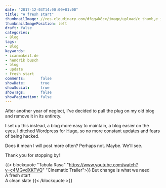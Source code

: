 ```yaml
---
date: "2017-12-03T14:00:00+01:00"
title: "A fresh start"
thumbnailImage: //res.cloudinary.com/dfgqwk8cx/image/upload/c_thumb,e_improve,g_center,h_140,q_auto:best,w_140/v1512311019/P1000188_goeuft.jpg
thumbnailImagePosition: left
draft: false
categories:
- Blog
tags:
- Blog
keywords:
- icanmakeit.de
- hendrik busch
- blog
- update
- fresh start
comments:       false
showDate:       true
showSocial:     true
showTags:       false
showPagination: false
---
```


After another year of neglect, I've decided to pull the plug on my old blog and remove it in its entirety.

<!--more-->

I set up this instead, a blog more easy to maintain, a blog easier on the eyes. I ditched Wordpress for [Hugo](https://gohugo.io/), so no more constant updates and fears of being hacked.

Does it mean I will post more often? Perhaps not. Maybe. We'll see.

Thank you for stopping by!

{{< blockquote "Tabula Rasa" "https://www.youtube.com/watch?v=c4MGvdXKTVQ" "Cinematic Trailer">}}
But change is what we need<br/>
A fresh start<br/>
A clean slate
{{< /blockquote >}}

